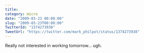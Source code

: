 ```yaml
---
title: 
category: micro
date: "2009-03-23 00:00:00"
slug: "2009-03-23T00:00:00"
TwitterId: "1374273938"
TweetUrl: "https://twitter.com/mark_philpot/status/1374273938"
---
```


Really not interested in working tomorrow... ugh.
